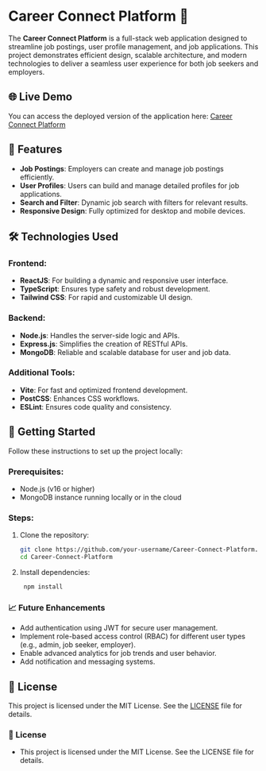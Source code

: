 # Career Connect Platform 🌟

The **Career Connect Platform** is a full-stack web application designed to streamline job postings, user profile management, and job applications. This project demonstrates efficient design, scalable architecture, and modern technologies to deliver a seamless user experience for both job seekers and employers.

## 🌐 Live Demo

You can access the deployed version of the application here: [Career Connect Platform](https://career-connect-platform-ozxbb2mdp-smituplenchwar2687s-projects.vercel.app/)

## 🚀 Features

- **Job Postings**: Employers can create and manage job postings efficiently.
- **User Profiles**: Users can build and manage detailed profiles for job applications.
- **Search and Filter**: Dynamic job search with filters for relevant results.
- **Responsive Design**: Fully optimized for desktop and mobile devices.

## 🛠️ Technologies Used

### Frontend:
- **ReactJS**: For building a dynamic and responsive user interface.
- **TypeScript**: Ensures type safety and robust development.
- **Tailwind CSS**: For rapid and customizable UI design.

### Backend:
- **Node.js**: Handles the server-side logic and APIs.
- **Express.js**: Simplifies the creation of RESTful APIs.
- **MongoDB**: Reliable and scalable database for user and job data.

### Additional Tools:
- **Vite**: For fast and optimized frontend development.
- **PostCSS**: Enhances CSS workflows.
- **ESLint**: Ensures code quality and consistency.


## 🚀 Getting Started

Follow these instructions to set up the project locally:

### Prerequisites:
- Node.js (v16 or higher)
- MongoDB instance running locally or in the cloud

### Steps:
1. Clone the repository:
   ```bash
   git clone https://github.com/your-username/Career-Connect-Platform.git
   cd Career-Connect-Platform
2. Install dependencies:
    ```bash
     npm install

### 📈 Future Enhancements
- Add authentication using JWT for secure user management.
- Implement role-based access control (RBAC) for different user types (e.g., admin, job seeker, employer).
- Enable advanced analytics for job trends and user behavior.
- Add notification and messaging systems.

## 📜 License

This project is licensed under the MIT License. See the [LICENSE](LICENSE) file for details.


### 📜 License
- This project is licensed under the MIT License. See the LICENSE file for details.

